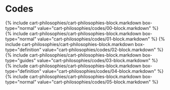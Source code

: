 <div data-role="collapsible" data-inset="false">
<h1 class="cart-collapsible-div">Codes</h1>

<div class="cart-philosophies-wrapper">
{% include cart-philosophies/cart-philosophies-block.markdown box-type="normal" value="cart-philosophies/codes/00-block.markdown" %}
{% include cart-philosophies/cart-philosophies-block.markdown box-type="normal" value="cart-philosophies/codes/01-block.markdown" %}
{% include cart-philosophies/cart-philosophies-block.markdown box-type="definition" value="cart-philosophies/codes/02-block.markdown" %}
{% include cart-philosophies/cart-philosophies-block.markdown box-type="guides" value="cart-philosophies/codes/03-block.markdown" %}
{% include cart-philosophies/cart-philosophies-block.markdown box-type="definition" value="cart-philosophies/codes/04-block.markdown" %}
{% include cart-philosophies/cart-philosophies-block.markdown box-type="normal" value="cart-philosophies/codes/05-block.markdown" %}
</div>

</div>